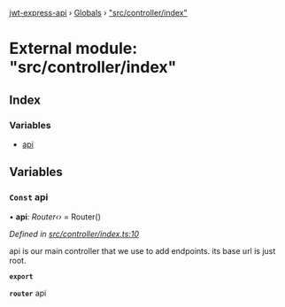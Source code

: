 [jwt-express-api](../README.md) › [Globals](../globals.md) › ["src/controller/index"](_src_controller_index_.md)

# External module: "src/controller/index"

## Index

### Variables

* [api](_src_controller_index_.md#const-api)

## Variables

### `Const` api

• **api**: *Router‹›* = Router()

*Defined in [src/controller/index.ts:10](https://github.com/Morganb816/JWT-Authentication/blob/f809911/src/controller/index.ts#L10)*

api is our main controller that we use to add endpoints.
its base url is just root.

**`export`** 

**`router`** api

